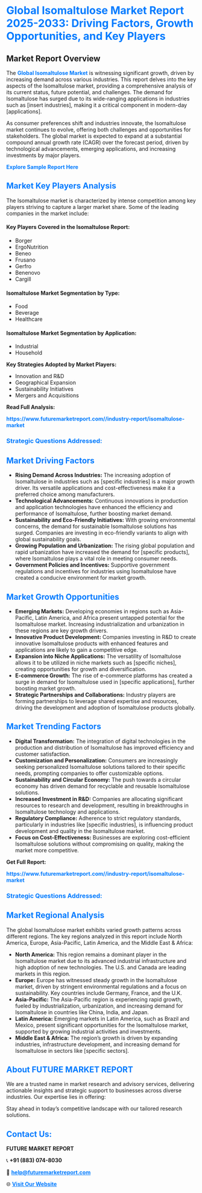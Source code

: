 <h1 style="color: #007BFF;">Global Isomaltulose Market Report 2025-2033: Driving Factors, Growth Opportunities, and Key Players</h1>

<section id="overview">
<h2>Market Report Overview</h2>
<p>The <a href="https://www.futuremarketreport.com//industry-report/isomaltulose-market" style="color: #007BFF; text-decoration: none;"><strong>Global Isomaltulose Market</strong></a> is witnessing significant growth, driven by increasing demand across various industries. This report delves into the key aspects of the Isomaltulose market, providing a comprehensive analysis of its current status, future potential, and challenges. The demand for Isomaltulose has surged due to its wide-ranging applications in industries such as [insert industries], making it a critical component in modern-day [applications].</p>
<p>As consumer preferences shift and industries innovate, the Isomaltulose market continues to evolve, offering both challenges and opportunities for stakeholders. The global market is expected to expand at a substantial compound annual growth rate (CAGR) over the forecast period, driven by technological advancements, emerging applications, and increasing investments by major players.</p>
</section>

<section id="overview">
<p><a href="https://www.futuremarketreport.com//request-sample/reportId=46628" style="color: #007BFF; text-decoration: none;"><strong>Explore Sample Report Here</strong></a></p>
</section>

<section id="key-players">
<h2 style="color: #007BFF;">Market Key Players Analysis</h2>
<p>The Isomaltulose market is characterized by intense competition among key players striving to capture a larger market share. Some of the leading companies in the market include:</p>
<h4>Key Players Covered in the Isomaltulose Report:</h4>
<ul><li>Borger</li><li>ErgoNutrition</li><li>Beneo</li><li>Frusano</li><li>Gerfro</li><li>Benenovo</li><li>Cargill</li></ul>
<h4>Isomaltulose Market Segmentation by Type:</h4>
<ul><li>Food</li><li>Beverage</li><li>Healthcare</li></ul>

<h4>Isomaltulose Market Segmentation by Application:</h4>
<ul><li>Industrial</li><li>Household</li></ul>
<p><strong>Key Strategies Adopted by Market Players:</strong></p>
<ul>
<li>Innovation and R&D</li>
<li>Geographical Expansion</li>
<li>Sustainability Initiatives</li>
<li>Mergers and Acquisitions</li>
</ul>
</section>

<section>
<p><strong>Read Full Analysis: </strong></p><a href="https://www.futuremarketreport.com//industry-report/isomaltulose-market" style="color: #007BFF; text-decoration: none;"><strong>https://www.futuremarketreport.com//industry-report/isomaltulose-market</strong></a>
<h3 style="color: #007BFF;">Strategic Questions Addressed:</h3>
</section>

<section id="driving-factors">
<h2 style="color: #007BFF;">Market Driving Factors</h2>
<ul>
<li><strong>Rising Demand Across Industries:</strong> The increasing adoption of Isomaltulose in industries such as [specific industries] is a major growth driver. Its versatile applications and cost-effectiveness make it a preferred choice among manufacturers.</li>
<li><strong>Technological Advancements:</strong> Continuous innovations in production and application technologies have enhanced the efficiency and performance of Isomaltulose, further boosting market demand.</li>
<li><strong>Sustainability and Eco-Friendly Initiatives:</strong> With growing environmental concerns, the demand for sustainable Isomaltulose solutions has surged. Companies are investing in eco-friendly variants to align with global sustainability goals.</li>
<li><strong>Growing Population and Urbanization:</strong> The rising global population and rapid urbanization have increased the demand for [specific products], where Isomaltulose plays a vital role in meeting consumer needs.</li>
<li><strong>Government Policies and Incentives:</strong> Supportive government regulations and incentives for industries using Isomaltulose have created a conducive environment for market growth.</li>
</ul>
</section>

<section id="growth-opportunities">
<h2 style="color: #007BFF;">Market Growth Opportunities</h2>
<ul>
<li><strong>Emerging Markets:</strong> Developing economies in regions such as Asia-Pacific, Latin America, and Africa present untapped potential for the Isomaltulose market. Increasing industrialization and urbanization in these regions are key growth drivers.</li>
<li><strong>Innovative Product Development:</strong> Companies investing in R&D to create innovative Isomaltulose products with enhanced features and applications are likely to gain a competitive edge.</li>
<li><strong>Expansion into Niche Applications:</strong> The versatility of Isomaltulose allows it to be utilized in niche markets such as [specific niches], creating opportunities for growth and diversification.</li>
<li><strong>E-commerce Growth:</strong> The rise of e-commerce platforms has created a surge in demand for Isomaltulose used in [specific applications], further boosting market growth.</li>
<li><strong>Strategic Partnerships and Collaborations:</strong> Industry players are forming partnerships to leverage shared expertise and resources, driving the development and adoption of Isomaltulose products globally.</li>
</ul>
</section>

<section id="trending-factors">
<h2 style="color: #007BFF;">Market Trending Factors</h2>
<ul>
<li><strong>Digital Transformation:</strong> The integration of digital technologies in the production and distribution of Isomaltulose has improved efficiency and customer satisfaction.</li>
<li><strong>Customization and Personalization:</strong> Consumers are increasingly seeking personalized Isomaltulose solutions tailored to their specific needs, prompting companies to offer customizable options.</li>
<li><strong>Sustainability and Circular Economy:</strong> The push towards a circular economy has driven demand for recyclable and reusable Isomaltulose solutions.</li>
<li><strong>Increased Investment in R&D:</strong> Companies are allocating significant resources to research and development, resulting in breakthroughs in Isomaltulose technology and applications.</li>
<li><strong>Regulatory Compliance:</strong> Adherence to strict regulatory standards, particularly in industries like [specific industries], is influencing product development and quality in the Isomaltulose market.</li>
<li><strong>Focus on Cost-Effectiveness:</strong> Businesses are exploring cost-efficient Isomaltulose solutions without compromising on quality, making the market more competitive.</li>
</ul>
</section>

<section>
<p><strong>Get Full Report: </strong></p><a href="https://www.futuremarketreport.com//industry-report/isomaltulose-market" style="color: #007BFF; text-decoration: none;"><strong>https://www.futuremarketreport.com//industry-report/isomaltulose-market</strong></a>
<h3 style="color: #007BFF;">Strategic Questions Addressed:</h3>
</section>


<section id="regional-analysis">
<h2 style="color: #007BFF;">Market Regional Analysis</h2>
<p>The global Isomaltulose market exhibits varied growth patterns across different regions. The key regions analyzed in this report include North America, Europe, Asia-Pacific, Latin America, and the Middle East & Africa:</p>
<ul>
<li><strong>North America:</strong> This region remains a dominant player in the Isomaltulose market due to its advanced industrial infrastructure and high adoption of new technologies. The U.S. and Canada are leading markets in this region.</li>
<li><strong>Europe:</strong> Europe has witnessed steady growth in the Isomaltulose market, driven by stringent environmental regulations and a focus on sustainability. Key countries include Germany, France, and the U.K.</li>
<li><strong>Asia-Pacific:</strong> The Asia-Pacific region is experiencing rapid growth, fueled by industrialization, urbanization, and increasing demand for Isomaltulose in countries like China, India, and Japan.</li>
<li><strong>Latin America:</strong> Emerging markets in Latin America, such as Brazil and Mexico, present significant opportunities for the Isomaltulose market, supported by growing industrial activities and investments.</li>
<li><strong>Middle East & Africa:</strong> The region’s growth is driven by expanding industries, infrastructure development, and increasing demand for Isomaltulose in sectors like [specific sectors].</li>
</ul>
</section>

<footer>
<h2 style="color: #007BFF;">About FUTURE MARKET REPORT</h2>
<p>We are a trusted name in market research and advisory services, delivering actionable insights and strategic support to businesses across diverse industries. Our expertise lies in offering:</p>

<p>Stay ahead in today’s competitive landscape with our tailored research solutions.</p>

<h2 style="color: #007BFF;">Contact Us:</h2>
<p><strong>FUTURE MARKET REPORT</strong></p>
<p>📞 <strong>+91 (883) 074-8030</strong></p>
<p>📧 <strong><a href="mailto:help@futuremarketreport.com" style="color: #007BFF;">help@futuremarketreport.com</a></strong></p>
<p>🌐 <strong><a href="https://www.futuremarketreport.com/" style="color: #007BFF;">Visit Our Website</a></strong></p>
</footer>